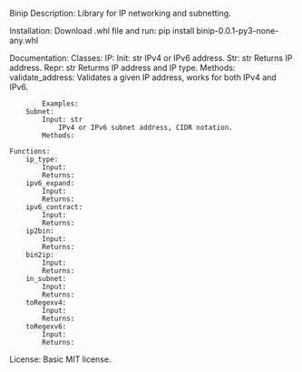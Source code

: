 Binip
Description:
Library for IP networking and subnetting.

Installation:
Download .whl file and run:
pip install binip-0.0.1-py3-none-any.whl

Documentation:
    Classes:
        IP:
            Init: str
                IPv4 or IPv6 address.
            Str: str
                Returns IP address.
            Repr: str
                Returms IP address and IP type.
            Methods:
                validate_address:
                    Validates a given IP address, works for both IPv4 and IPv6.


            Examples:
        Subnet:
            Input: str
                IPv4 or IPv6 subnet address, CIDR notation.
            Methods:

    Functions:
        ip_type:
            Input:
            Returns:
        ipv6_expand:
            Input:
            Returns:
        ipv6_contract:
            Input:
            Returns:
        ip2bin:
            Input:
            Returns:
        bin2ip:
            Input:
            Returns:
        in_subnet:
            Input:
            Returns:
        toRegexv4:
            Input:
            Returns:
        toRegexv6:
            Input:
            Returns:

License:
Basic MIT license.
